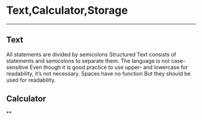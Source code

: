 # Text,Calculator,Storage 

---

## Text

All statements are divided by semicolons Structured Text consists of statements and semicolons to separate them.
The language is not case-sensitive Even though it is good practice to use upper- and lowercase for readability, it’s not necessary.
Spaces have no function But they should be used for readability.

## Calculator

**
